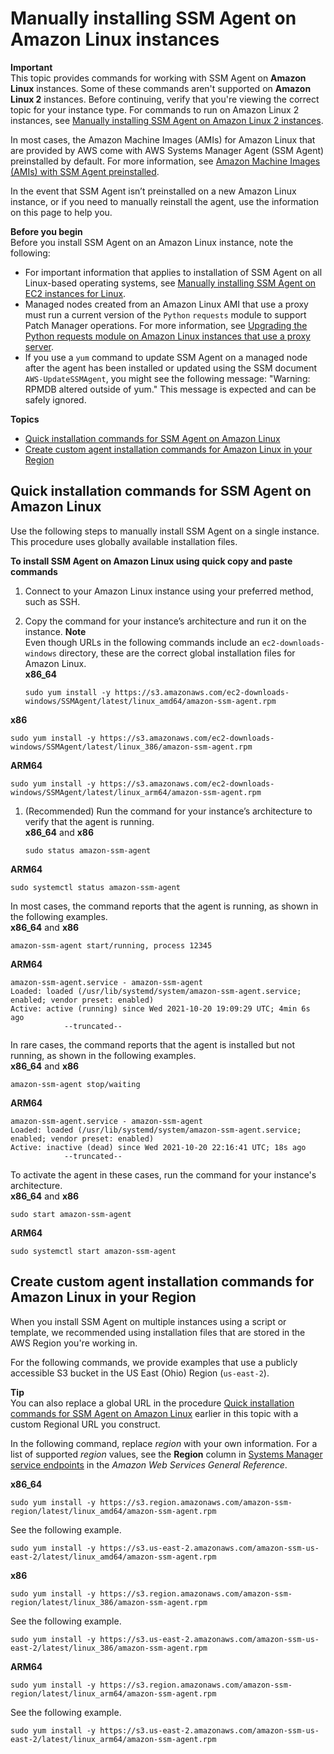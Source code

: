 # Manually installing SSM Agent on Amazon Linux instances<a name="agent-install-al"></a>

**Important**  
This topic provides commands for working with SSM Agent on **Amazon Linux** instances\. Some of these commands aren't supported on **Amazon Linux 2** instances\. Before continuing, verify that you're viewing the correct topic for your instance type\. For commands to run on Amazon Linux 2 instances, see [Manually installing SSM Agent on Amazon Linux 2 instances](agent-install-al2.md)\.

In most cases, the Amazon Machine Images \(AMIs\) for Amazon Linux that are provided by AWS come with AWS Systems Manager Agent \(SSM Agent\) preinstalled by default\. For more information, see [Amazon Machine Images \(AMIs\) with SSM Agent preinstalled](ami-preinstalled-agent.md)\.

In the event that SSM Agent isn’t preinstalled on a new Amazon Linux instance, or if you need to manually reinstall the agent, use the information on this page to help you\.

**Before you begin**  
Before you install SSM Agent on an Amazon Linux instance, note the following: 
+ For important information that applies to installation of SSM Agent on all Linux\-based operating systems, see [Manually installing SSM Agent on EC2 instances for Linux](sysman-manual-agent-install.md)\.
+ Managed nodes created from an Amazon Linux AMI that use a proxy must run a current version of the `Python` `requests` module to support Patch Manager operations\. For more information, see [Upgrading the Python requests module on Amazon Linux instances that use a proxy server](sysman-proxy-with-ssm-agent-al-python-requests.md)\.
+ If you use a `yum` command to update SSM Agent on a managed node after the agent has been installed or updated using the SSM document `AWS-UpdateSSMAgent`, you might see the following message: "Warning: RPMDB altered outside of yum\." This message is expected and can be safely ignored\.

**Topics**
+ [Quick installation commands for SSM Agent on Amazon Linux](#quick-install-al)
+ [Create custom agent installation commands for Amazon Linux in your Region](#custom-url-al)

## Quick installation commands for SSM Agent on Amazon Linux<a name="quick-install-al"></a>

Use the following steps to manually install SSM Agent on a single instance\. This procedure uses globally available installation files\. 

**To install SSM Agent on Amazon Linux using quick copy and paste commands**

1. Connect to your Amazon Linux instance using your preferred method, such as SSH\.

1. Copy the command for your instance’s architecture and run it on the instance\.
**Note**  
Even though URLs in the following commands include an `ec2-downloads-windows` directory, these are the correct global installation files for Amazon Linux\.   
**x86\_64**  

   ```
   sudo yum install -y https://s3.amazonaws.com/ec2-downloads-windows/SSMAgent/latest/linux_amd64/amazon-ssm-agent.rpm
   ```  
**x86**  

   ```
   sudo yum install -y https://s3.amazonaws.com/ec2-downloads-windows/SSMAgent/latest/linux_386/amazon-ssm-agent.rpm
   ```  
**ARM64**  

   ```
   sudo yum install -y https://s3.amazonaws.com/ec2-downloads-windows/SSMAgent/latest/linux_arm64/amazon-ssm-agent.rpm
   ```

1. \(Recommended\) Run the command for your instance’s architecture to verify that the agent is running\.  
**x86\_64** and **x86**  

   ```
   sudo status amazon-ssm-agent
   ```  
**ARM64**  

   ```
   sudo systemctl status amazon-ssm-agent
   ```

   In most cases, the command reports that the agent is running, as shown in the following examples\.  
**x86\_64** and **x86**  

   ```
   amazon-ssm-agent start/running, process 12345
   ```  
**ARM64**  

   ```
   amazon-ssm-agent.service - amazon-ssm-agent
   Loaded: loaded (/usr/lib/systemd/system/amazon-ssm-agent.service; enabled; vendor preset: enabled)
   Active: active (running) since Wed 2021-10-20 19:09:29 UTC; 4min 6s ago
               --truncated--
   ```

   In rare cases, the command reports that the agent is installed but not running, as shown in the following examples\.  
**x86\_64** and **x86**  

   ```
   amazon-ssm-agent stop/waiting
   ```  
**ARM64**  

   ```
   amazon-ssm-agent.service - amazon-ssm-agent
   Loaded: loaded (/usr/lib/systemd/system/amazon-ssm-agent.service; enabled; vendor preset: enabled)
   Active: inactive (dead) since Wed 2021-10-20 22:16:41 UTC; 18s ago
               --truncated--
   ```

   To activate the agent in these cases, run the command for your instance's architecture\.  
**x86\_64** and **x86**  

   ```
   sudo start amazon-ssm-agent
   ```  
**ARM64**  

   ```
   sudo systemctl start amazon-ssm-agent
   ```

## Create custom agent installation commands for Amazon Linux in your Region<a name="custom-url-al"></a>

When you install SSM Agent on multiple instances using a script or template, we recommended using installation files that are stored in the AWS Region you're working in\. 

For the following commands, we provide examples that use a publicly accessible S3 bucket in the US East \(Ohio\) Region \(`us-east-2`\)\. 

**Tip**  
You can also replace a global URL in the procedure [Quick installation commands for SSM Agent on Amazon Linux](#quick-install-al) earlier in this topic with a custom Regional URL you construct\.

In the following command, replace *region* with your own information\. For a list of supported *region* values, see the **Region** column in [Systems Manager service endpoints](https://docs.aws.amazon.com/general/latest/gr/ssm.html#ssm_region) in the *Amazon Web Services General Reference*\.

**x86\_64**  

```
sudo yum install -y https://s3.region.amazonaws.com/amazon-ssm-region/latest/linux_amd64/amazon-ssm-agent.rpm
```
See the following example\.  

```
sudo yum install -y https://s3.us-east-2.amazonaws.com/amazon-ssm-us-east-2/latest/linux_amd64/amazon-ssm-agent.rpm
```

**x86**  

```
sudo yum install -y https://s3.region.amazonaws.com/amazon-ssm-region/latest/linux_386/amazon-ssm-agent.rpm
```
See the following example\.  

```
sudo yum install -y https://s3.us-east-2.amazonaws.com/amazon-ssm-us-east-2/latest/linux_386/amazon-ssm-agent.rpm
```

**ARM64**  

```
sudo yum install -y https://s3.region.amazonaws.com/amazon-ssm-region/latest/linux_arm64/amazon-ssm-agent.rpm
```
See the following example\.  

```
sudo yum install -y https://s3.us-east-2.amazonaws.com/amazon-ssm-us-east-2/latest/linux_arm64/amazon-ssm-agent.rpm
```